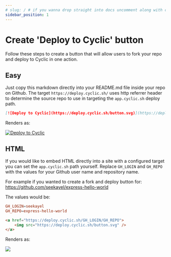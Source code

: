 ```yaml
---
# slug: / # if you wanna drop straight into docs uncomment along with config change
sidebar_position: 1
---
```


# Create 'Deploy to Cyclic' button

Follow these steps to create a button that will allow users to fork your repo and deploy to Cyclic in one action.

## Easy

Just copy this markdown directly into your README.md file inside your repo on Github. The target `https://deploy.cyclic.sh/` uses http referrer header to determine the source repo to use in targeting the `app.cyclic.sh` deploy path.

```markdown
[![Deploy to Cyclic](https://deploy.cyclic.sh/button.svg)](https://deploy.cyclic.sh/)
```

Renders as:

[![Deploy to Cyclic](https://deploy.cyclic.sh/button.svg)](https://deploy.cyclic.sh/)

## HTML

If you would like to embed HTML directly into a site with a configured target you can set the `app.cyclic.sh` path yourself. Replace `GH_LOGIN` and `GH_REPO` with the values for your Github user name and repository name.

For example if you wanted to create a fork and deploy button for: https://github.com/seekayel/express-hello-world

The values would be:

```toml
GH_LOGIN=seekayel
GH_REPO=express-hello-world
```

```html
<a href="https://deploy.cyclic.sh/GH_LOGIN/GH_REPO">
    <img src="https://deploy.cyclic.sh/button.svg" />
</a>
```

Renders as:

<a href="https://deploy.cyclic.sh/GH_LOGIN/GH_REPO">
    <img src="https://deploy.cyclic.sh/button.svg" />
</a>
